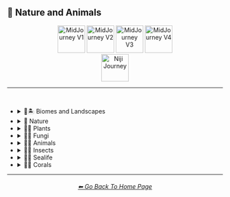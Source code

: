 <h2>🌲 Nature and Animals</h2>

<div align="center">

[<img src="/Images/Repo_Parts/Buttons/Version_Buttons/button_version_V1_inactive.webp?raw=true" alt="MidJourney V1" height="64" />](/Pages/MJ_V1/Style_Pages/Sphere/Nature_and_Animals.md)
[<img src="/Images/Repo_Parts/Buttons/Version_Buttons/button_version_V2_inactive.webp?raw=true" alt="MidJourney V2" height="64" />](/Pages/MJ_V2/Style_Pages/Sphere/Nature_and_Animals.md)
[<img src="/Images/Repo_Parts/Buttons/Version_Buttons/button_version_V3_inactive.webp?raw=true" alt="MidJourney V3" height="64" />](/Pages/MJ_V3/Style_Pages/Just_The_Style/Nature_and_Animals.md)
[<img src="/Images/Repo_Parts/Buttons/Version_Buttons/button_version_V4_active.webp?raw=true" alt="MidJourney V4" height="64" />](/Pages/MJ_V4/Style_Pages/Just_The_Style/Nature_and_Animals.md)
<br>
[<img src="/Images/Repo_Parts/Buttons/Version_Buttons/button_version_niji_inactive_full.webp?raw=true" alt="Niji Journey" height="64" />](/Pages/Niji_Journey/Style_Pages/Nature_and_Animals.md)

</div>

<hr>
<br>


- <details><summary>🌲🏝 Biomes and Landscapes</summary><p><div align="center">

	| Biome | Landscape | Surroundings |
	| :-: | :-: | :-: |
	| <img src="/Images/MJ_V4/V4_Alpha_3.5/Midjourney_Styles/Biome.png?raw=true" width="256" /> | <img src="/Images/MJ_V4/V4_Alpha_3.5/Midjourney_Styles/Landscape.png?raw=true" width="256" /> | <img src="/Images/MJ_V4/V4_Alpha_3.5/Midjourney_Styles/Surroundings.png?raw=true" width="256" /> |
	
	<br>
	
	| Setting | Settings |
	| :-: | :-: |
	| <img src="/Images/MJ_V4/V4_Alpha_3.5/Midjourney_Styles/Setting.png?raw=true" width="256" /> | <img src="/Images/MJ_V4/V4_Alpha_3.5/Midjourney_Styles/Settings.png?raw=true" width="256" /> |
	
	<br>

	| Woodland | Forest | Rainforest |
	| :-: | :-: | :-: |
	| <img src="/Images/MJ_V4/V4_Alpha_3.5/Midjourney_Styles/Woodland.png?raw=true" width="256" /> | <img src="/Images/MJ_V4/V4_Alpha_3.5/Midjourney_Styles/Forest.png?raw=true" width="256" /> | <img src="/Images/MJ_V4/V4_Alpha_3.5/Midjourney_Styles/Rainforest.png?raw=true" width="256" /> |

	<br>

	| Coniferous Forest | Deciduous Forest |
	| :-: | :-: |
	| <img src="/Images/MJ_V4/V4_Alpha_3.5/Midjourney_Styles/Coniferous_Forest.png?raw=true" width="256" /> | <img src="/Images/MJ_V4/V4_Alpha_3.5/Midjourney_Styles/Deciduous_Forest.png?raw=true" width="256" /> |

	<br>

	| Jungle | Junglecore | Tropical |
	| :-: | :-: | :-: |
	| <img src="/Images/MJ_V4/V4_Alpha_3.5/Midjourney_Styles/Jungle.png?raw=true" width="256" /> | <img src="/Images/MJ_V4/V4_Alpha_3.5/Midjourney_Styles/Junglecore.png?raw=true" width="256" /> | <img src="/Images/MJ_V4/V4_Alpha_3.5/Midjourney_Styles/Tropical.png?raw=true" width="256" /> |

	<br>

	| Scrubland | Shrubland | Heathland |
	| :-: | :-: | :-: |
	| <img src="/Images/MJ_V4/V4_Alpha_3.5/Midjourney_Styles/Scrubland.png?raw=true" width="256" /> | <img src="/Images/MJ_V4/V4_Alpha_3.5/Midjourney_Styles/Shrubland.png?raw=true" width="256" /> | <img src="/Images/MJ_V4/V4_Alpha_3.5/Midjourney_Styles/Heathland.png?raw=true" width="256" /> |
	
	<br>
	
	| Thicket | Orchard | Chaparral |
	| :-: | :-: | :-: |
	| <img src="/Images/MJ_V4/V4_Alpha_3.5/Midjourney_Styles/Thicket.png?raw=true" width="256" /> | <img src="/Images/MJ_V4/V4_Alpha_3.5/Midjourney_Styles/Orchard.png?raw=true" width="256" /> | <img src="/Images/MJ_V4/V4_Alpha_3.5/Midjourney_Styles/Chaparral.png?raw=true" width="256" /> |
	
	<br>
	
	| Plains | Meadow |
	| :-: | :-: |
	| <img src="/Images/MJ_V4/V4_Alpha_3.5/Midjourney_Styles/Plains.png?raw=true" width="256" /> | <img src="/Images/MJ_V4/V4_Alpha_3.5/Midjourney_Styles/Meadow.png?raw=true" width="256" /> |
	
	<br>
	
	| Grassland | Rangeland | Pasture |
	| :-: | :-: | :-: |
	| <img src="/Images/MJ_V4/V4_Alpha_3.5/Midjourney_Styles/Grassland.png?raw=true" width="256" /> | <img src="/Images/MJ_V4/V4_Alpha_3.5/Midjourney_Styles/Rangeland.png?raw=true" width="256" /> | <img src="/Images/MJ_V4/V4_Alpha_3.5/Midjourney_Styles/Pasture.png?raw=true" width="256" /> |
	
	<br>
	
	| Prairie | Steppe |
	| :-: | :-: |
	| <img src="/Images/MJ_V4/V4_Alpha_3.5/Midjourney_Styles/Prairie.png?raw=true" width="256" /> | <img src="/Images/MJ_V4/V4_Alpha_3.5/Midjourney_Styles/Steppe.png?raw=true" width="256" /> |
	
	<br>
	
	| Valley | Foothills |
	| :-: | :-: |
	| <img src="/Images/MJ_V4/V4_Alpha_3.5/Midjourney_Styles/Valley.png?raw=true" width="256" /> | <img src="/Images/MJ_V4/V4_Alpha_3.5/Midjourney_Styles/Foothills.png?raw=true" width="256" /> |
	
	<br>
	
	| Grove | Mangrove |
	| :-: | :-: |
	| <img src="/Images/MJ_V4/V4_Alpha_3.5/Midjourney_Styles/Grove.png?raw=true" width="256" /> | <img src="/Images/MJ_V4/V4_Alpha_3.5/Midjourney_Styles/Mangrove.png?raw=true" width="256" /> |
	
	<br>
	
	| Swamp | Bayou | Bog |
	| :-: | :-: | :-: |
	| <img src="/Images/MJ_V4/V4_Alpha_3.5/Midjourney_Styles/Swamp.png?raw=true" width="256" /> | <img src="/Images/MJ_V4/V4_Alpha_3.5/Midjourney_Styles/Bayou.png?raw=true" width="256" /> | <img src="/Images/MJ_V4/V4_Alpha_3.5/Midjourney_Styles/Bog.png?raw=true" width="256" /> |
	
	<br>
	
	| Marsh | Wetland |
	| :-: | :-: |
	| <img src="/Images/MJ_V4/V4_Alpha_3.5/Midjourney_Styles/Marsh.png?raw=true" width="256" /> | <img src="/Images/MJ_V4/V4_Alpha_3.5/Midjourney_Styles/Wetland.png?raw=true" width="256" /> |
	
	<br>
	
	| Muskeg | Fen |
	| :-: | :-: |
	| <img src="/Images/MJ_V4/V4_Alpha_3.5/Midjourney_Styles/Muskeg.png?raw=true" width="256" /> | <img src="/Images/MJ_V4/V4_Alpha_3.5/Midjourney_Styles/Fen.png?raw=true" width="256" /> |
	
	<br>
	
	| Tundra | Glacier | Arctic |
	| :-: | :-: | :-: |
	| <img src="/Images/MJ_V4/V4_Alpha_3.5/Midjourney_Styles/Tundra.png?raw=true" width="256" /> | <img src="/Images/MJ_V4/V4_Alpha_3.5/Midjourney_Styles/Glacier.png?raw=true" width="256" /> | <img src="/Images/MJ_V4/V4_Alpha_3.5/Midjourney_Styles/Arctic.png?raw=true" width="256" /> |
	
	<br>

	| Desert | Desertwave | Dunes |
	| :-: | :-: | :-: |
	| <img src="/Images/MJ_V4/V4_Alpha_3.5/Midjourney_Styles/Desert.png?raw=true" width="256" /> | <img src="/Images/MJ_V4/V4_Alpha_3.5/Midjourney_Styles/Desertwave.png?raw=true" width="256" /> | <img src="/Images/MJ_V4/V4_Alpha_3.5/Midjourney_Styles/Dunes.png?raw=true" width="256" /> |

	<br>

	| Savanna | Dryland |
	| :-: | :-: |
	| <img src="/Images/MJ_V4/V4_Alpha_3.5/Midjourney_Styles/Savanna.png?raw=true" width="256" /> | <img src="/Images/MJ_V4/V4_Alpha_3.5/Midjourney_Styles/Dryland.png?raw=true" width="256" /> |
	
	<br>
	
	| Beach | Sea | Deep Sea |
	| :-: | :-: | :-: |
	| <img src="/Images/MJ_V4/V4_Alpha_3.5/Midjourney_Styles/Beach.png?raw=true" width="256" /> | <img src="/Images/MJ_V4/V4_Alpha_3.5/Midjourney_Styles/Sea.png?raw=true" width="256" /> | <img src="/Images/MJ_V4/V4_Alpha_3.5/Midjourney_Styles/Deep_Sea.png?raw=true" width="256" /> |
	
	<br>

	| Ocean | Ocean Grunge |
	| :-: | :-: |
	| <img src="/Images/MJ_V4/V4_Alpha_3.5/Midjourney_Styles/Ocean.png?raw=true" width="256" /> | <img src="/Images/MJ_V4/V4_Alpha_3.5/Midjourney_Styles/Ocean_Grunge.png?raw=true" width="256" /> |

	<br>

	| Pond | Springs |
	| :-: | :-: |
	| <img src="/Images/MJ_V4/V4_Alpha_3.5/Midjourney_Styles/Pond.png?raw=true" width="256" /> | <img src="/Images/MJ_V4/V4_Alpha_3.5/Midjourney_Styles/Springs.png?raw=true" width="256" /> |

	<br>

	| River | Lake | Waterfall |
	| :-: | :-: | :-: |
	| <img src="/Images/MJ_V4/V4_Alpha_3.5/Midjourney_Styles/River.png?raw=true" width="256" /> | <img src="/Images/MJ_V4/V4_Alpha_3.5/Midjourney_Styles/Lake.png?raw=true" width="256" /> | <img src="/Images/MJ_V4/V4_Alpha_3.5/Midjourney_Styles/Waterfall.png?raw=true" width="256" /> |
	
	<br>

	| Coral Reef | Reefwave | Kelp Forest |
	| :-: | :-: | :-: |
	| <img src="/Images/MJ_V4/V4_Alpha_3.5/Midjourney_Styles/Coral_Reef.png?raw=true" width="256" /> | <img src="/Images/MJ_V4/V4_Alpha_3.5/Midjourney_Styles/Reefwave.png?raw=true" width="256" /> | <img src="/Images/MJ_V4/V4_Alpha_3.5/Midjourney_Styles/Kelp_Forest.png?raw=true" width="256" /> |

	<br>

	| Estuary | Floodplain | Hot Springs |
	| :-: | :-: | :-: |
	| <img src="/Images/MJ_V4/V4_Alpha_3.5/Midjourney_Styles/Estuary.png?raw=true" width="256" /> | <img src="/Images/MJ_V4/V4_Alpha_3.5/Midjourney_Styles/Floodplain.png?raw=true" width="256" /> | <img src="/Images/MJ_V4/V4_Alpha_3.5/Midjourney_Styles/Hot_Springs.png?raw=true" width="256" /> |

	<br>

	| Canyon | Mountains | Elevation |
	| :-: | :-: | :-: |
	| <img src="/Images/MJ_V4/V4_Alpha_3.5/Midjourney_Styles/Canyon.png?raw=true" width="256" /> | <img src="/Images/MJ_V4/V4_Alpha_3.5/Midjourney_Styles/Mountains.png?raw=true" width="256" /> | <img src="/Images/MJ_V4/V4_Alpha_3.5/Midjourney_Styles/Elevation.png?raw=true" width="256" /> |

	<br>

	| Crag | Volcano | Cave |
	| :-: | :-: | :-: |
	| <img src="/Images/MJ_V4/V4_Alpha_3.5/Midjourney_Styles/Crag.png?raw=true" width="256" /> | <img src="/Images/MJ_V4/V4_Alpha_3.5/Midjourney_Styles/Volcano.png?raw=true" width="256" /> | <img src="/Images/MJ_V4/V4_Alpha_3.5/Midjourney_Styles/Cave.png?raw=true" width="256" /> |

  </div></p></details>


- <details><summary>🌲 Nature</summary><p><div align="center">

	| Nature | Naturecore | Botanical |
	| :-: | :-: | :-: |
    | <img src="/Images/MJ_V4/V4_Alpha_3.5/Midjourney_Styles/Nature.png?raw=true" width="256" /> | <img src="/Images/MJ_V4/V4_Alpha_3.5/Midjourney_Styles/Naturecore.png?raw=true" width="256" /> | <img src="/Images/MJ_V4/V4_Alpha_3.5/Midjourney_Styles/Botanical.png?raw=true" width="256" /> |

    <br>

	| Atmosphere | Environment | Ozone |
	| :-: | :-: | :-: |
    | <img src="/Images/MJ_V4/V4_Alpha_3.5/Midjourney_Styles/Atmosphere.png?raw=true" width="256" /> | <img src="/Images/MJ_V4/V4_Alpha_3.5/Midjourney_Styles/Environment.png?raw=true" width="256" /> | <img src="/Images/MJ_V4/V4_Alpha_3.5/Midjourney_Styles/Ozone.png?raw=true" width="256" /> |

	<br>

	| Bloom | Bloomcore | Flowercore |
	| :-: | :-: | :-: |
	| <img src="/Images/MJ_V4/V4_Alpha_3.5/Midjourney_Styles/Bloom.png?raw=true" width="256" /> | <img src="/Images/MJ_V4/V4_Alpha_3.5/Midjourney_Styles/Bloomcore.png?raw=true" width="256" /> | <img src="/Images/MJ_V4/V4_Alpha_3.5/Midjourney_Styles/Flowercore.png?raw=true" width="256" /> |

	<br>

	| Mosscore | Mushroomcore |
	| :-: | :-: |
	| <img src="/Images/MJ_V4/V4_Alpha_3.5/Midjourney_Styles/Mosscore.png?raw=true" width="256" /> | <img src="/Images/MJ_V4/V4_Alpha_3.5/Midjourney_Styles/Mushroomcore.png?raw=true" width="256" /> |

	<br>

	| Earthcore | Organic | Lush |
	| :-: | :-: | :-: |
	| <img src="/Images/MJ_V4/V4_Alpha_3.5/Midjourney_Styles/Earthcore.png?raw=true" width="256" /> | <img src="/Images/MJ_V4/V4_Alpha_3.5/Midjourney_Styles/Organic.png?raw=true" width="256" /> | <img src="/Images/MJ_V4/V4_Alpha_3.5/Midjourney_Styles/Lush.png?raw=true" width="256" /> |

	<br>
	
	| Garden | Japanese Garden |
	| :-: | :-: |
	| <img src="/Images/MJ_V4/V4_Alpha_3.5/Midjourney_Styles/Garden.png?raw=true" width="256" /> | <img src="/Images/MJ_V4/V4_Alpha_3.5/Midjourney_Styles/Japanese_Garden.png?raw=true" width="256" /> |
	
	<br>
	
	| Biopunk | Forestpunk | Groundcore |
	| :-: | :-: | :-: |
	| <img src="/Images/MJ_V4/V4_Alpha_3.5/Midjourney_Styles/Biopunk.png?raw=true" width="256" /> | <img src="/Images/MJ_V4/V4_Alpha_3.5/Midjourney_Styles/Forestpunk.png?raw=true" width="256" /> | <img src="/Images/MJ_V4/V4_Alpha_3.5/Midjourney_Styles/Groundcore.png?raw=true" width="256" /> |
	
	<br>

	| Icepunk | Frostpunk | Stonepunk |
	| :-: | :-: | :-: |
	| <img src="/Images/MJ_V4/V4_Alpha_3.5/Midjourney_Styles/Icepunk.png?raw=true" width="256" /> | <img src="/Images/MJ_V4/V4_Alpha_3.5/Midjourney_Styles/Frostpunk.png?raw=true" width="256" /> | <img src="/Images/MJ_V4/V4_Alpha_3.5/Midjourney_Styles/Stonepunk.png?raw=true" width="256" /> |
	
	<br>

	| Creature | Frogcore | Paleocore |
	| :-: | :-: | :-: |
    | <img src="/Images/MJ_V4/V4_Alpha_3.5/Midjourney_Styles/Creature.png?raw=true" width="256" /> | <img src="/Images/MJ_V4/V4_Alpha_3.5/Midjourney_Styles/Frogcore.png?raw=true" width="256" /> | <img src="/Images/MJ_V4/V4_Alpha_3.5/Midjourney_Styles/Paleocore.png?raw=true" width="256" /> |

	<br>

	| Crowcore | Ravencore |
	| :-: | :-: |
	| <img src="/Images/MJ_V4/V4_Alpha_3.5/Midjourney_Styles/Crowcore.png?raw=true" width="256" /> | <img src="/Images/MJ_V4/V4_Alpha_3.5/Midjourney_Styles/Ravencore.png?raw=true" width="256" /> |
		
	<br>

	| Islandpunk | Seapunk | Selkiecore |
	| :-: | :-: | :-: |
	| <img src="/Images/MJ_V4/V4_Alpha_3.5/Midjourney_Styles/Islandpunk.png?raw=true" width="256" /> | <img src="/Images/MJ_V4/V4_Alpha_3.5/Midjourney_Styles/Seapunk.png?raw=true" width="256" /> | <img src="/Images/MJ_V4/V4_Alpha_3.5/Midjourney_Styles/Selkiecore.png?raw=true" width="256" /> |

    <br>

	| Underwater | Nautical | Wetcore |
	| :-: | :-: | :-: |
	| <img src="/Images/MJ_V4/V4_Alpha_3.5/Midjourney_Styles/Underwater.png?raw=true" width="256" /> | <img src="/Images/MJ_V4/V4_Alpha_3.5/Midjourney_Styles/Nautical.png?raw=true" width="256" /> | <img src="/Images/MJ_V4/V4_Alpha_3.5/Midjourney_Styles/Wetcore.png?raw=true" width="256" /> |

	<br>

	| Anthropomorphic | Nautical Nonsense |
	| :-: | :-: |
	| <img src="/Images/MJ_V4/V4_Alpha_3.5/Midjourney_Styles/Anthropomorphic.png?raw=true" width="256" /> |<img src="/Images/MJ_V4/V4_Alpha_3.5/Midjourney_Styles/Nautical_Nonsense.png?raw=true" width="256" /> |

	<br>

	| Solarpunk | Lunarpunk |
	| :-: | :-: |
	| <img src="/Images/MJ_V4/V4_Alpha_3.5/Midjourney_Styles/Solarpunk.png?raw=true" width="256" /> | <img src="/Images/MJ_V4/V4_Alpha_3.5/Midjourney_Styles/Lunarpunk.png?raw=true" width="256" /> |

  </div></p></details>


- <details><summary>🌲🌱 Plants</summary><p><div align="center">

	| Plant | Plants |
	| :-: | :-: |
	| <img src="/Images/MJ_V4/V4_Alpha_3.5/Midjourney_Styles/Plant.png?raw=true" width="256" /> | <img src="/Images/MJ_V4/V4_Alpha_3.5/Midjourney_Styles/Plants.png?raw=true" width="256" /> |

	<br>

	| Grass | Grassy |
	| :-: | :-: |
	| <img src="/Images/MJ_V4/V4_Alpha_3.5/Midjourney_Styles/Grass.png?raw=true" width="256" /> | <img src="/Images/MJ_V4/V4_Alpha_3.5/Midjourney_Styles/Grassy.png?raw=true" width="256" /> |
	
	<br>
	
	| Fern | Wheat | Aloe |
	| :-: | :-: | :-: |
	| <img src="/Images/MJ_V4/V4_Alpha_3.5/Midjourney_Styles/Fern.png?raw=true" width="256" /> | <img src="/Images/MJ_V4/V4_Alpha_3.5/Midjourney_Styles/Wheat.png?raw=true" width="256" /> | <img src="/Images/MJ_V4/V4_Alpha_3.5/Midjourney_Styles/Aloe.png?raw=true" width="256" /> |
	
	<br>

	| Flowers | Floral | Vines |
	| :-: | :-: | :-: |
	| <img src="/Images/MJ_V4/V4_Alpha_3.5/Midjourney_Styles/Flowers.png?raw=true" width="256" /> | <img src="/Images/MJ_V4/V4_Alpha_3.5/Midjourney_Styles/Floral.png?raw=true" width="256" /> | <img src="/Images/MJ_V4/V4_Alpha_3.5/Midjourney_Styles/Vines.png?raw=true" width="256" /> |
	
	<br>

	| Tulip | Rose | Lilac |
	| :-: | :-: | :-: |
	| <img src="/Images/MJ_V4/V4_Alpha_3.5/Midjourney_Styles/Tulip.png?raw=true" width="256" /> | <img src="/Images/MJ_V4/V4_Alpha_3.5/Midjourney_Styles/Rose.png?raw=true" width="256" /> | <img src="/Images/MJ_V4/V4_Alpha_3.5/Midjourney_Styles/Lilac.png?raw=true" width="256" /> |

	<br>

	| Dandelion | Daffodil |
	| :-: | :-: |
	| <img src="/Images/MJ_V4/V4_Alpha_3.5/Midjourney_Styles/Dandelion.png?raw=true" width="256" /> | <img src="/Images/MJ_V4/V4_Alpha_3.5/Midjourney_Styles/Daffodil.png?raw=true" width="256" /> |

	<br>
	
	| Tree Bark | Branches | Leaves |
	| :-: | :-: | :-: |
	| <img src="/Images/MJ_V4/V4_Alpha_3.5/Midjourney_Styles/Tree_Bark.png?raw=true" width="256" /> | <img src="/Images/MJ_V4/V4_Alpha_3.5/Midjourney_Styles/Branches.png?raw=true" width="256" /> | <img src="/Images/MJ_V4/V4_Alpha_3.5/Midjourney_Styles/Leaves.png?raw=true" width="256" /> |
	
	<br>
	
	| Pinecone | Acorn | Sapling |
	| :-: | :-: | :-: |
	| <img src="/Images/MJ_V4/V4_Alpha_3.5/Midjourney_Styles/Pinecone.png?raw=true" width="256" /> | <img src="/Images/MJ_V4/V4_Alpha_3.5/Midjourney_Styles/Acorn.png?raw=true" width="256" /> | <img src="/Images/MJ_V4/V4_Alpha_3.5/Midjourney_Styles/Sapling.png?raw=true" width="256" /> |

	<br>
	
	| Moss | Hemp |
	| :-: | :-: |
	| <img src="/Images/MJ_V4/V4_Alpha_3.5/Midjourney_Styles/Moss.png?raw=true" width="256" /> | <img src="/Images/MJ_V4/V4_Alpha_3.5/Midjourney_Styles/Hemp.png?raw=true" width="256" /> |
	
	<br>

	| Cactus | Bamboo |
	| :-: | :-: |
	| <img src="/Images/MJ_V4/V4_Alpha_3.5/Midjourney_Styles/Cactus.png?raw=true" width="256" /> | <img src="/Images/MJ_V4/V4_Alpha_3.5/Midjourney_Styles/Bamboo.png?raw=true" width="256" /> |

	<br>
	
	| Straw | Straw-Bale |
	| :-: | :-: |
	| <img src="/Images/MJ_V4/V4_Alpha_3.5/Midjourney_Styles/Straw.png?raw=true" width="256" /> | <img src="/Images/MJ_V4/V4_Alpha_3.5/Midjourney_Styles/Straw-Bale.png?raw=true" width="256" /> |
	
	<br>
	
	| Hay | Hay-Bale |
	| :-: | :-: |
	| <img src="/Images/MJ_V4/V4_Alpha_3.5/Midjourney_Styles/Hay.png?raw=true" width="256" /> | <img src="/Images/MJ_V4/V4_Alpha_3.5/Midjourney_Styles/Hay-Bale.png?raw=true" width="256" /> |

	<br>
	
	| Lily Pads | Water Lilies |
	| :-: | :-: |
	| <img src="/Images/MJ_V4/V4_Alpha_3.5/Midjourney_Styles/Lily_Pads.png?raw=true" width="256" /> | <img src="/Images/MJ_V4/V4_Alpha_3.5/Midjourney_Styles/Water_Lilies.png?raw=true" width="256" /> |

	<br>

	| Kelp | Seaweed |
	| :-: | :-: |
	| <img src="/Images/MJ_V4/V4_Alpha_3.5/Midjourney_Styles/Kelp.png?raw=true" width="256" /> | <img src="/Images/MJ_V4/V4_Alpha_3.5/Midjourney_Styles/Seaweed.png?raw=true" width="256" /> |

	<br>
	
	| Tendrils |
	| :-: |
	| <img src="/Images/MJ_V4/V4_Alpha_3.5/Midjourney_Styles/Tendrils.png?raw=true" width="256" /> |

  </div></p></details>


- <details><summary>🌲🍄 Fungi</summary><p><div align="center">

	| Fungi | Mushroom | Mushrooms |
	| :-: | :-: | :-: |
	| <img src="/Images/MJ_V4/V4_Alpha_3.5/Midjourney_Styles/Fungi.png?raw=true" width="256" /> | <img src="/Images/MJ_V4/V4_Alpha_3.5/Midjourney_Styles/Mushroom.png?raw=true" width="256" /> | <img src="/Images/MJ_V4/V4_Alpha_3.5/Midjourney_Styles/Mushrooms.png?raw=true" width="256" /> |
	
	<br>
	
	| Mycelium | Moldy |
	| :-: | :-: |
	| <img src="/Images/MJ_V4/V4_Alpha_3.5/Midjourney_Styles/Mycelium.png?raw=true" width="256" /> | <img src="/Images/MJ_V4/V4_Alpha_3.5/Midjourney_Styles/Moldy.png?raw=true" width="256" /> |
	
	<br>
	
	| Clathrus-Ruber | Amanita-Muscaria | Latticed-Stinkhorn |
	| :-: | :-: | :-: |
	| <img src="/Images/MJ_V4/V4_Alpha_3.5/Midjourney_Styles/Clathrus-Ruber.png?raw=true" width="256" /> | <img src="/Images/MJ_V4/V4_Alpha_3.5/Midjourney_Styles/Amanita-Muscaria.png?raw=true" width="256" /> | <img src="/Images/MJ_V4/V4_Alpha_3.5/Midjourney_Styles/Latticed-Stinkhorn.png?raw=true" width="256" /> |
	
	<br>
	
	| Marasmius-Haematocephalus | Entoloma-Hochstetteri | Cyptotrama-Asprata |
	| :-: | :-: | :-: |
	| <img src="/Images/MJ_V4/V4_Alpha_3.5/Midjourney_Styles/Marasmius-Haematocephalus.png?raw=true" width="256" /> | <img src="/Images/MJ_V4/V4_Alpha_3.5/Midjourney_Styles/Entoloma-Hochstetteri.png?raw=true" width="256" /> | <img src="/Images/MJ_V4/V4_Alpha_3.5/Midjourney_Styles/Cyptotrama-Asprata.png?raw=true" width="256" /> |
	
	<br>
	
	| Hygrocybe-Cantharellus | Favolaschia-Calocera | Tremella-Fuciformis |
	| :-: | :-: | :-: |
	| <img src="/Images/MJ_V4/V4_Alpha_3.5/Midjourney_Styles/Hygrocybe-Cantharellus.png?raw=true" width="256" /> | <img src="/Images/MJ_V4/V4_Alpha_3.5/Midjourney_Styles/Favolaschia-Calocera.png?raw=true" width="256" /> | <img src="/Images/MJ_V4/V4_Alpha_3.5/Midjourney_Styles/Tremella-Fuciformis.png?raw=true" width="256" /> |

	
	<br>
	
	| Tremella-Mesenterica | Golden-Scruffy-Collybia | Cystoagaricus-Trisulphuratus |
	| :-: | :-: | :-: |
	| <img src="/Images/MJ_V4/V4_Alpha_3.5/Midjourney_Styles/Tremella-Mesenterica.png?raw=true" width="256" /> | <img src="/Images/MJ_V4/V4_Alpha_3.5/Midjourney_Styles/Golden-Scruffy-Collybia.png?raw=true" width="256" /> | <img src="/Images/MJ_V4/V4_Alpha_3.5/Midjourney_Styles/Cystoagaricus-Trisulphuratus.png?raw=true" width="256" /> |

	<br>
	
	| Clavaria-Zollingeri | Chlorociboria | Mycena Acicula |
	| :-: | :-: | :-: |
	| <img src="/Images/MJ_V4/V4_Alpha_3.5/Midjourney_Styles/Clavaria-Zollingeri.png?raw=true" width="256" /> | <img src="/Images/MJ_V4/V4_Alpha_3.5/Midjourney_Styles/Chlorociboria.png?raw=true" width="256" /> | <img src="/Images/MJ_V4/V4_Alpha_3.5/Midjourney_Styles/Mycena_Acicula.png?raw=true" width="256" /> |
	
	<br>
	
	| Lactarius-Indigo | Laccaria-Amethystina |
	| :-: | :-: |
	| <img src="/Images/MJ_V4/V4_Alpha_3.5/Midjourney_Styles/Lactarius-Indigo.png?raw=true" width="256" /> | <img src="/Images/MJ_V4/V4_Alpha_3.5/Midjourney_Styles/Laccaria-Amethystina.png?raw=true" width="256" /> |

  </div></p></details>


- <details><summary>🌲🐹 Animals</summary><p><div align="center">

	| Animal | Animals |
	| :-: | :-: |
	| <img src="/Images/MJ_V4/V4_Alpha_3.5/Midjourney_Styles/Animal.png?raw=true" width="256" /> | <img src="/Images/MJ_V4/V4_Alpha_3.5/Midjourney_Styles/Animals.png?raw=true" width="256" /> |

	<br>

	| Human | Dragon | Dinosaur |
	| :-: | :-: | :-: |
	| <img src="/Images/MJ_V4/V4_Alpha_3.5/Midjourney_Styles/Human.png?raw=true" width="256" /> | <img src="/Images/MJ_V4/V4_Alpha_3.5/Midjourney_Styles/Dragon.png?raw=true" width="256" /> | <img src="/Images/MJ_V4/V4_Alpha_3.5/Midjourney_Styles/Dinosaur.png?raw=true" width="256" /> |
	
	<br>

	| Dog | Bulldog |
	| :-: | :-: |
	| <img src="/Images/MJ_V4/V4_Alpha_3.5/Midjourney_Styles/Dog.png?raw=true" width="256" /> | <img src="/Images/MJ_V4/V4_Alpha_3.5/Midjourney_Styles/Bulldog.png?raw=true" width="256" /> |

	<br>
	
	| Cat | Calico |
	| :-: | :-: |
	| <img src="/Images/MJ_V4/V4_Alpha_3.5/Midjourney_Styles/Cat.png?raw=true" width="256" /> | <img src="/Images/MJ_V4/V4_Alpha_3.5/Midjourney_Styles/Calico.png?raw=true" width="256" /> |
	
	<br>

	| Tiger | Leopard |
	| :-: | :-: |
	| <img src="/Images/MJ_V4/V4_Alpha_3.5/Midjourney_Styles/Tiger.png?raw=true" width="256" /> | <img src="/Images/MJ_V4/V4_Alpha_3.5/Midjourney_Styles/Leopard.png?raw=true" width="256" /> |

	<br>

	| Chihuahua | Corgi | Shih Tzu |
	| :-: | :-: | :-: |
	| <img src="/Images/MJ_V4/V4_Alpha_3.5/Midjourney_Styles/Chihuahua.png?raw=true" width="256" /> | <img src="/Images/MJ_V4/V4_Alpha_3.5/Midjourney_Styles/Corgi.png?raw=true" width="256" /> | <img src="/Images/MJ_V4/V4_Alpha_3.5/Midjourney_Styles/Shih_Tzu.png?raw=true" width="256" /> |

	<br>
	
	| Cow | Horse | Zebra |
	| :-: | :-: | :-: |
	| <img src="/Images/MJ_V4/V4_Alpha_3.5/Midjourney_Styles/Cow.png?raw=true" width="256" /> | <img src="/Images/MJ_V4/V4_Alpha_3.5/Midjourney_Styles/Horse.png?raw=true" width="256" /> | <img src="/Images/MJ_V4/V4_Alpha_3.5/Midjourney_Styles/Zebra.png?raw=true" width="256" /> |
	
	<br>
	
	| Llama |
	| :-: |
	| <img src="/Images/MJ_V4/V4_Alpha_3.5/Midjourney_Styles/Llama.png?raw=true" width="256" /> |

	<br>
	
	| Bear | Grizzly Bear |
	| :-: | :-: |
	| <img src="/Images/MJ_V4/V4_Alpha_3.5/Midjourney_Styles/Bear.png?raw=true" width="256" /> | <img src="/Images/MJ_V4/V4_Alpha_3.5/Midjourney_Styles/Grizzly_Bear.png?raw=true" width="256" /> |

	<br>

	| Panda | Polar Bear |
	| :-: | :-: |
	| <img src="/Images/MJ_V4/V4_Alpha_3.5/Midjourney_Styles/Panda.png?raw=true" width="256" /> | <img src="/Images/MJ_V4/V4_Alpha_3.5/Midjourney_Styles/Polar_Bear.png?raw=true" width="256" /> |

	<br>
	
	| Monkey | Gorilla |
	| :-: | :-: |
	| <img src="/Images/MJ_V4/V4_Alpha_3.5/Midjourney_Styles/Monkey.png?raw=true" width="256" /> | <img src="/Images/MJ_V4/V4_Alpha_3.5/Midjourney_Styles/Gorilla.png?raw=true" width="256" /> |

	<br>
	
	| Duck | Goose | Turkey |
	| :-: | :-: | :-: |
	| <img src="/Images/MJ_V4/V4_Alpha_3.5/Midjourney_Styles/Duck.png?raw=true" width="256" /> | <img src="/Images/MJ_V4/V4_Alpha_3.5/Midjourney_Styles/Goose.png?raw=true" width="256" /> | <img src="/Images/MJ_V4/V4_Alpha_3.5/Midjourney_Styles/Turkey.png?raw=true" width="256" /> |

	<br>
	
	| Guinea Pig | Capybara |
	| :-: | :-: |
	| <img src="/Images/MJ_V4/V4_Alpha_3.5/Midjourney_Styles/Guinea_Pig.png?raw=true" width="256" /> | <img src="/Images/MJ_V4/V4_Alpha_3.5/Midjourney_Styles/Capybara.png?raw=true" width="256" /> |

	<br>
	
	| Pegasus | Minotaur |
	| :-: | :-: |
	| <img src="/Images/MJ_V4/V4_Alpha_3.5/Midjourney_Styles/Pegasus.png?raw=true" width="256" /> | <img src="/Images/MJ_V4/V4_Alpha_3.5/Midjourney_Styles/Minotaur.png?raw=true" width="256" /> |

  </div></p></details>


- <details><summary>🌲🦋 Insects</summary><p><div align="center">

	| Worms | Earthworm | Sandworm |
	| :-: | :-: | :-: |
	| <img src="/Images/MJ_V4/V4_Alpha_3.5/Midjourney_Styles/Worms.png?raw=true" width="256" /> | <img src="/Images/MJ_V4/V4_Alpha_3.5/Midjourney_Styles/Earthworm.png?raw=true" width="256" /> | <img src="/Images/MJ_V4/V4_Alpha_3.5/Midjourney_Styles/Sandworm.png?raw=true" width="256" /> |

	<br>

	| Caterpillar | Butterfly |
	| :-: | :-: |
	| <img src="/Images/MJ_V4/V4_Alpha_3.5/Midjourney_Styles/Caterpillar.png?raw=true" width="256" /> | <img src="/Images/MJ_V4/V4_Alpha_3.5/Midjourney_Styles/Butterfly.png?raw=true" width="256" /> |

  </div></p></details>


- <details><summary>🌲🦞 Sealife</summary><p><div align="center">

	| Sealife |
	| :-: |
	| <img src="/Images/MJ_V4/V4_Alpha_3.5/Midjourney_Styles/Sealife.png?raw=true" width="256" /> |
	
	<br>

	| Jellyfish |
	| :-: |
	| <img src="/Images/MJ_V4/V4_Alpha_3.5/Midjourney_Styles/Jellyfish.png?raw=true" width="256" /> |

	<br>
	
	| Fish | Zebrafish |
	| :-: | :-: |
	| <img src="/Images/MJ_V4/V4_Alpha_3.5/Midjourney_Styles/Fish.png?raw=true" width="256" /> | <img src="/Images/MJ_V4/V4_Alpha_3.5/Midjourney_Styles/Zebrafish.png?raw=true" width="256" /> |
	
	<br>
	
	| Whale | Shark |
	| :-: | :-: |
	| <img src="/Images/MJ_V4/V4_Alpha_3.5/Midjourney_Styles/Whale.png?raw=true" width="256" /> | <img src="/Images/MJ_V4/V4_Alpha_3.5/Midjourney_Styles/Shark.png?raw=true" width="256" /> |
	
	<br>
	
	| Turtle |
	| :-: |
	| <img src="/Images/MJ_V4/V4_Alpha_3.5/Midjourney_Styles/Turtle.png?raw=true" width="256" /> |

	<br>
	
	| Sea Anemone | Sea Urchin |
	| :-: | :-: |
	| <img src="/Images/MJ_V4/V4_Alpha_3.5/Midjourney_Styles/Sea_Anemone.png?raw=true" width="256" /> | <img src="/Images/MJ_V4/V4_Alpha_3.5/Midjourney_Styles/Sea_Urchin.png?raw=true" width="256" /> |

	<br>

	| Crinoid |
	| :-: |
	| <img src="/Images/MJ_V4/V4_Alpha_3.5/Midjourney_Styles/Crinoid.png?raw=true" width="256" /> |

	<br>
	
	| Fish-Eye | Blue-Pinkgill |
	| :-: | :-: |
	| <img src="/Images/MJ_V4/V4_Alpha_3.5/Midjourney_Styles/Fish-Eye.png?raw=true" width="256" /> | <img src="/Images/MJ_V4/V4_Alpha_3.5/Midjourney_Styles/Blue-Pinkgill.png?raw=true" width="256" /> |

  </div></p></details>



- <details><summary>🌲🐙 Corals</summary><p><div align="center">

	| Coral |
	| :-: |
	| <img src="/Images/MJ_V4/V4_Alpha_3.5/Midjourney_Styles/Coral.png?raw=true" width="256" /> |
	
	<br>

	| Madrepora-Oculata | Zoanthid |
	| :-: | :-: |
	| <img src="/Images/MJ_V4/V4_Alpha_3.5/Midjourney_Styles/Madrepora-Oculata.png?raw=true" width="256" /> | <img src="/Images/MJ_V4/V4_Alpha_3.5/Midjourney_Styles/Zoanthid.png?raw=true" width="256" /> |

	<br>

	| Corynactis-Californica | Euphylliidae |
	| :-: | :-: |
	| <img src="/Images/MJ_V4/V4_Alpha_3.5/Midjourney_Styles/Corynactis-Californica.png?raw=true" width="256" /> | <img src="/Images/MJ_V4/V4_Alpha_3.5/Midjourney_Styles/Euphylliidae.png?raw=true" width="256" /> |

	<br>

	| Corynactis-Annulata | Caulastraea-Furcata |
	| :-: | :-: |
	| <img src="/Images/MJ_V4/V4_Alpha_3.5/Midjourney_Styles/Corynactis-Annulata.png?raw=true" width="256" /> | <img src="/Images/MJ_V4/V4_Alpha_3.5/Midjourney_Styles/Caulastraea-Furcata.png?raw=true" width="256" /> |

	<br>

	| Ricordea | Acropora-Secale |
	| :-: | :-: |
	| <img src="/Images/MJ_V4/V4_Alpha_3.5/Midjourney_Styles/Ricordea.png?raw=true" width="256" /> | <img src="/Images/MJ_V4/V4_Alpha_3.5/Midjourney_Styles/Acropora-Secale.png?raw=true" width="256" /> |

	<br>

	| Corynactis | Favites-Halicora | Favites-Pentagona |
	| :-: | :-: | :-: |
	| <img src="/Images/MJ_V4/V4_Alpha_3.5/Midjourney_Styles/Corynactis.png?raw=true" width="256" /> | <img src="/Images/MJ_V4/V4_Alpha_3.5/Midjourney_Styles/Favites-Halicora.png?raw=true" width="256" /> | <img src="/Images/MJ_V4/V4_Alpha_3.5/Midjourney_Styles/Favites-Pentagona.png?raw=true" width="256" /> |

	<br>

	| Tubastraea-Faulkneri | Pseudodiploria-Strigosa |
	| :-: | :-: |
	| <img src="/Images/MJ_V4/V4_Alpha_3.5/Midjourney_Styles/Tubastraea-Faulkneri.png?raw=true" width="256" /> | <img src="/Images/MJ_V4/V4_Alpha_3.5/Midjourney_Styles/Pseudodiploria-Strigosa.png?raw=true" width="256" /> |

	<br>

	| Euphyllia-Ancora | Euphyllia-Divisa | Euphyllia-Glabrescens |
	| :-: | :-: | :-: |
	| <img src="/Images/MJ_V4/V4_Alpha_3.5/Midjourney_Styles/Euphyllia-Ancora.png?raw=true" width="256" /> | <img src="/Images/MJ_V4/V4_Alpha_3.5/Midjourney_Styles/Euphyllia-Divisa.png?raw=true" width="256" /> | <img src="/Images/MJ_V4/V4_Alpha_3.5/Midjourney_Styles/Euphyllia-Glabrescens.png?raw=true" width="256" /> |

  </div></p></details>


<hr><!--------------->
<div align="center">
<h6><a href="https://github.com/willwulfken/MidJourney-Styles-and-Keywords-Reference/blob/main/README.md">⬅ Go Back To Home Page</a></h6>
</div>